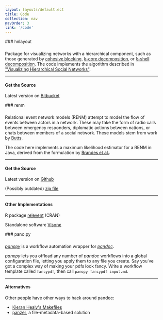 ```yaml
---
layout: layouts/default.ect
title: Code
collection: nav
navOrder: 3
link: '/code'
---
```


<div class="grid-x grid-margin-x">
<div class="cell medium-3 large-2">
### hnlayout
</div>

<div class="cell medium-8 large-6">
<h3 class="show-for-medium"></h3>

Package for visualizing networks with a hierarchical component, such as those
generated by [cohesive blocking](https://www.jstor.org/stable/3088904),
[*k*-core decomposition](https://arxiv.org/abs/cs/0504107), or [*k*-shell
decomposition](http://www.pnas.org/content/104/27/11150). The code implements
the algorithm described in ["Visualizing Hierarchical Social
Networks"](http://journals.sagepub.com/doi/abs/10.1177/2378023118772982).

<hr>

#### Get the Source

Latest version on [Bitbucket](https://bitbucket.org/avashevko/cblayout)

</div>
</div>
<div class="grid-x grid-margin-x">
<div class="cell medium-3 large-2">
### renm
</div>

<div class="cell medium-8 large-6">
<h3 class="show-for-medium"></h3>

Relational event network models (RENM) attempt to model the flow of events
between actors in a network. These may take the form of radio calls between
emergency responders, diplomatic actions between nations, or chats between
members of a social network. These models stem from work by
[Butts](http://www.jstor.org/stable/20451153).

The code here implements a maximum likelihood estimator for a RENM in Java,
derived from the formulation by [Brandes et
al.](http://dx.doi.org/10.1109/ASONAM.2009.28).

<hr>

#### Get the Source

Latest version on [Github](https://www.github.com/balachia/renm)

(Possibly outdated) [zip file](files/renm.zip)

<hr>

#### Other Implementations

R package [relevent](http://cran.r-project.org/web/packages/relevent/index.html) (CRAN)

Standalone software [Visone](http://www.visone.info/)

</div>
</div>
<div class="grid-x grid-margin-x">
<div class="cell medium-3 large-2">
### pano.py
</div>

<div class="cell medium-8 large-6">
<h3 class="show-for-medium"></h3>

[*panopy*](https://github.com/balachia/panopy) is a workflow automation wrapper
for [*pandoc*](https://pandoc.org/).

*panopy* lets you offload any number of *pandoc* workflows into a global
configuration file, letting you apply them to any file you create. Say you've
got a complex way of making your pdfs look fancy. Write a workflow template
called `fancypdf`, then call `panopy fancypdf input.md`.

<hr>

#### Alternatives

Other people have other ways to hack around pandoc:

- [Kieran Healy's Makefiles](http://kieranhealy.org/blog/archives/2014/01/23/plain-text/)
- [panzer](https://github.com/msprev/panzer), a file-metadata-based solution

</div>
</div>


